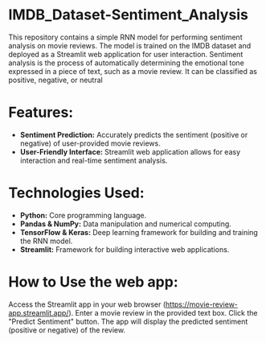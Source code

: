 # IMDB_Dataset-Sentiment_Analysis

This repository contains a simple RNN model for performing sentiment analysis on movie reviews. The model is trained on the IMDB dataset and deployed as a Streamlit web application for user interaction.
Sentiment analysis is the process of automatically determining the emotional tone expressed in a piece of text, such as a movie review. It can be classified as positive, negative, or neutral

# Features:
* **Sentiment Prediction:** Accurately predicts the sentiment (positive or negative) of user-provided movie reviews.
* **User-Friendly Interface:** Streamlit web application allows for easy interaction and real-time sentiment analysis.

# Technologies Used:

* **Python:** Core programming language.
* **Pandas & NumPy:** Data manipulation and numerical computing.
* **TensorFlow & Keras:** Deep learning framework for building and training the RNN model.
* **Streamlit:** Framework for building interactive web applications.

# How to Use the web app:

Access the Streamlit app in your web browser (https://movie-review-app.streamlit.app/).
Enter a movie review in the provided text box.
Click the "Predict Sentiment" button.
The app will display the predicted sentiment (positive or negative) of the review.